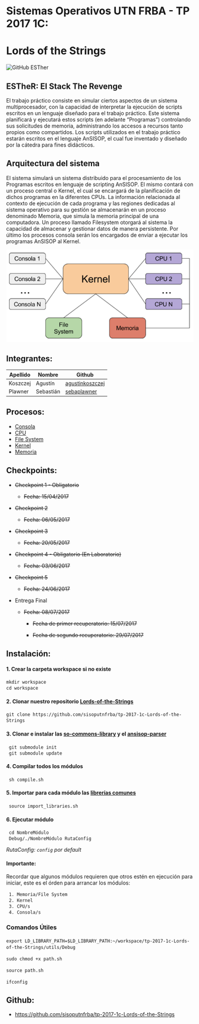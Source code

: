 # **Sistemas Operativos UTN FRBA - TP 2017 1C:**
# **Lords of the Strings**
 
![GitHub ESTher](/ESTher.png)
 
## **ESTheR: El Stack The Revenge**
El trabajo práctico consiste en simular ciertos aspectos de un sistema multiprocesador, con la
capacidad de interpretar la ejecución de scripts escritos en un lenguaje diseñado para el trabajo
práctico. Este sistema planificará y ejecutará estos scripts (en adelante “Programas”) controlando
sus solicitudes de memoria, administrando los accesos a recursos tanto propios como compartidos.
Los scripts utilizados en el trabajo práctico estarán escritos en el lenguaje AnSISOP, el cual fue
inventado y diseñado por la cátedra para fines didácticos.

## **Arquitectura del sistema**
El sistema simulará un sistema distribuido para el procesamiento de los Programas escritos en
lenguaje de scripting AnSISOP. El mismo contará con un proceso central o Kernel, el cual se
encargará de la planificación de dichos programas en la diferentes CPUs.
La información relacionada al contexto de ejecución de cada programa y las regiones dedicadas al
sistema operativo para su gestión se almacenarán en un proceso denominado Memoria, que simula
la memoria principal de una computadora.
Un proceso llamado Filesystem otorgará al sistema la capacidad de almacenar y gestionar datos de
manera persistente.
Por último los procesos consola serán los encargados de enviar a ejecutar los programas AnSISOP al
Kernel.

![GitHub SystemArchitecture](/SystemArchitecture.png)

## **Integrantes:**

| Apellido | Nombre | Github |
| -------- | -------- | -------- |
| Koszczej | Agustín | [agustinkoszczej](https://github.com/agustinkoszczej) |
| Plawner | Sebastián | [sebaplawner](https://github.com/sebaplawner) |

## **Procesos:**

* [Consola](https://github.com/agustinkoszczej/UTN-TP-SO/tree/master/consola)
* [CPU](https://github.com/agustinkoszczej/UTN-TP-SO/tree/master/cpu)
* [File System](https://github.com/agustinkoszczej/UTN-TP-SO/tree/master/filesystem)
* [Kernel](https://github.com/agustinkoszczej/UTN-TP-SO/tree/master/kernel)
* [Memoria](https://github.com/agustinkoszczej/UTN-TP-SO/tree/master/memoria)

## **Checkpoints:**

* ~~Checkpoint 1 - Obligatorio~~
  * ~~Fecha: 15/04/2017~~
  
* ~~Checkpoint 2~~
  * ~~Fecha: 06/05/2017~~
  
* ~~Checkpoint 3~~
  * ~~Fecha: 20/05/2017~~
  
* ~~Checkpoint 4 - Obligatorio (En Laboratorio)~~
  * ~~Fecha: 03/06/2017~~
  
* ~~Checkpoint 5~~
  * ~~Fecha: 24/06/2017~~
  
* Entrega Final
  * ~~Fecha: 08/07/2017~~
    * ~~Fecha de primer recuperatorio: 15/07/2017~~
    
    * ~~Fecha de segundo recuperatorio: 29/07/2017~~

## **Instalación:**
#### 1. Crear la carpeta workspace si no existe

    mkdir workspace   
    cd workspace
    
#### 2. Clonar nuestro repositorio [Lords-of-the-Strings](https://github.com/sisoputnfrba/tp-2017-1c-Lords-of-the-Strings)

    git clone https://github.com/sisoputnfrba/tp-2017-1c-Lords-of-the-Strings
    
#### 3. Clonar e instalar las [so-commons-library](https://github.com/sisoputnfrba/so-commons-library/tree/1dd52d058e5c468f7dbe83ad8579a059d5c5ff38) y el [ansisop-parser](https://github.com/sisoputnfrba/ansisop-parser/tree/f390532f020c3b158932df8e745c75fa0ca10764)

     git submodule init 
     git submodule update
        
#### 4. Compilar todos los módulos

     sh compile.sh
    
#### 5. Importar para cada módulo las [librerías comunes](https://github.com/agustinkoszczej/UTN-TP-SO/tree/master/utils)

     source import_libraries.sh

#### 6. Ejecutar módulo

     cd NombreMódulo
     Debug/./NombreMódulo RutaConfig
    
*RutaConfig: `config` por default*

#### Importante:
Recordar que algunos módulos requieren que otros estén en ejecución para iniciar, este es el órden para arrancar los módulos:
      
     1. Memoria/File System
     2. Kernel
     3. CPU/s
     4. Consola/s

### **Comandos Útiles**

`export LD_LIBRARY_PATH=$LD_LIBRARY_PATH:~/workspace/tp-2017-1c-Lords-of-the-Strings/utils/Debug` 
    
`sudo chmod +x path.sh`
   
`source path.sh`
    
`ifconfig`
    
## **Github:**
* https://github.com/sisoputnfrba/tp-2017-1c-Lords-of-the-Strings
